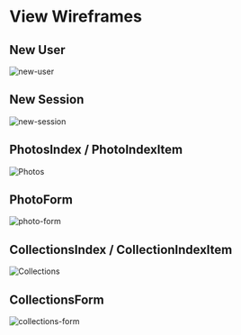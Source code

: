 # View Wireframes

## New User
![new-user]

## New Session
![new-session]

## PhotosIndex / PhotoIndexItem
![Photos]

## PhotoForm
![photo-form]

## CollectionsIndex / CollectionIndexItem
![Collections]

## CollectionsForm
![collections-form]

[new-user]: ./wireframes/new_user.png
[new-session]: ./wireframes/new_session.png
[Photos]: ./wireframes/photo_index.png
[photo-form]: ./wireframes/photo_form.png
[Collections]: ./wireframes/collection_index.png
[collections-form]: ./wireframes/collection_form.png
